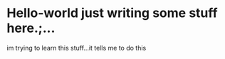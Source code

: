 # Hello-world just writing some stuff here.;...
im trying to learn this stuff...it tells me to do this
